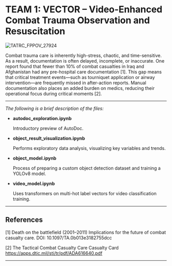# TEAM 1: VECTOR – Video-Enhanced Combat Trauma Observation and Resuscitation
![TATRC_FPPOV_27924](https://github.com/user-attachments/assets/562c1e0b-4f7d-482c-916a-79236992b124)

Combat trauma care is inherently high-stress, chaotic, and time-sensitive. As a result, documentation is often delayed, incomplete, or inaccurate. One report found that fewer than 10% of combat casualties in Iraq and Afghanistan had any pre-hospital care documentation [1]. This gap means that critical treatment events—such as tourniquet application or airway intervention—are frequently missed in after-action reports. Manual documentation also places an added burden on medics, reducing their operational focus during critical moments [2].

---
*The following is a brief description of the files:*

- **autodoc_exploration.ipynb**
  
  Introductory preview of AutoDoc. 

- **object_result_visualization.ipynb**
  
  Performs exploratory data analysis, visualizing key variables and trends. 

- **object_model.ipynb**
  
  Process of preparing a custom object detection dataset and training a YOLOv8 model.

- **video_model.ipynb**
  
  Uses transformers on multi-hot label vectors for video classification training.
---


## References

[1] Death on the battlefield (2001–2011) Implications for the future of combat casualty care. DOI: 10.1097/TA.0b013e3182755dcc

[2] The Tactical Combat Casualty Care Casualty Card https://apps.dtic.mil/sti/tr/pdf/ADA616640.pdf

---
